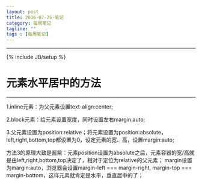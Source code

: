 ```yaml
---
layout: post
title: 2016-07-25-笔记
category: 每周笔记
tagline: ""
tags : [每周笔记]
---
```

---
{% include JB/setup %}

# 元素水平居中的方法
---


1.inline元素：为父元素设置text-align:center;

2.block元素：给元素设置宽度，同时设置左右margin:auto;

3.父元素设置为position:relative；将元素设置为position:absolute，left,right,bottom,top都设置为0，设定元素的宽、高，设置margin:auto;

方法3的原理大致是酱紫：元素position设置为absolute之后，元素容器的宽/高就是由left,right,bottom,top决定了，相对于定位为relative的父元素；
margin设置为margin:auto，浏览器会设置margin-left === margin-right, margin-top === margin-bottom，这样元素就肯定是水平，垂直居中的了；
